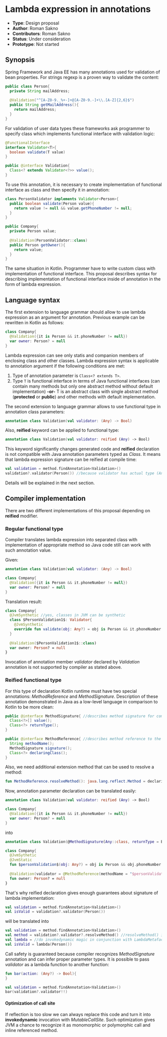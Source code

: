 # Lambda expression in annotations

* **Type**: Design proposal
* **Author**: Roman Sakno
* **Contributors**: Roman Sakno
* **Status**: Under consideration
* **Prototype**: Not started

## Synopsis
Spring Framework and Java EE has many annotations used for validation of bean properties. For strings regexp is a proven way to validate the content:
```java
public class Person{
  private String mailAddress;
  
  @Validation("^[A-Z0-9._%+-]+@[A-Z0-9.-]+\\.[A-Z]{2,6}$")
  public String getMailAddress(){
    return mailAddress;
  }
}
```

For validation of user data types these frameworks ask programmer to specify class which implements functional interface with validation logic:

```java
@FunctionalInterface
interface Validator<T>{
  boolean validate(T value)
}

public @interface Validation{
  Class<? extends Validator<?>> value();
}
```

To use this annotation, it is necessary to create implementation of functional interface as class and then specify it in annotation:
```java
class PersonValidator implements Validator<Person>{
  public boolean validate(Person value){
    return value != null && value.getPhoneNumber != null;
  }
}

public Company{
  private Person value;
 
  @Validation(PersonValidator::class)
  public Person getOwner(){
    return value;
  }
}
```

The same situation in Kotlin. Programmer have to write custom class with implementation of functional interface. This proposal describes syntax for describing implementation of functional interface inside of annotation in the form of lambda expression.

## Language syntax
The first extension to language grammar should allow to use lambda expression as an argument for annotation. Previous example can be rewritten in Kotlin as follows:
```kotlin
class Company{
  @Validation({it is Person && it.phoneNumber != null})
  var owner: Person? = null
}
```

Lambda expression can see only statis and companion members of enclosing class and other classes.
Lambda expression syntax is applicable to annotation argument if the following conditions are met:
1. Type of annotation parameter is `Class<? extends T>`.
1. Type `T` is functional interface in terms of Java functional interfaces (can contain many methods but only one abstract method without default implementation) **-or-** T is an abstract class with single abstract method (**protected** or **public**) and other methods with default implementation.

The second extension to language grammar allows to use functional type in annotation class parameters:
```kotlin
annotation class Validation(val validator: (Any) -> Bool)
```
Also, **reified** keyword can be applied to functional type:
```kotlin
annotation class Validation(val validator: reified (Any) -> Bool)
```

This keyword significantly changes generated code and **reified** declaration is not compatible with Java annotation parameters typed as *Class*. It means that lambda expression signature can be reified at compile time:
```kotlin
val validation = method.findAnnotation<Validation>()
validation?.validator(Person()) //because validator has actual type (Any) -> Bool, not Class<?>
```

Details will be explained in the next section.

## Compiler implementation
There are two different implementations of this proposal depending on **reified** modifier.

### Regular functional type
Compiler translates lambda expression into separated class with implementation of appropriate method so Java code still can work with such annotation value.

Given:
```kotlin
annotation class Validation(val validator: (Any) -> Bool)

class Company{
  @Validation({it is Person && it.phoneNumber != null})
  var owner: Person? = null
}
```
Translation result:
```kotlin
class Company{
  @JvmSynthetic //yes, classes in JVM can be synthetic
  class $PersonValidation1$: Validator{
    @JvmSynthetic
    override fun validate(obj: Any?) = obj is Person && it.phoneNumber != null
  }
  
  @Validation($PersonValidation1$::class)
  var owner: Person? = null
}
```

Invocation of annotation member _validator_ declared by _Validation_ annotation is not supported by compiler as stated above.

### Reified functional type
For this type of declaration Kotlin runtime must have two special annotations: *MethodReference* and *MethodSignature*. Description of these annotation demonstrated in Java as a low-level language in comparison to Kotlin to be more clean:
```java
public @interface MethodSignature{ //describes method signature for compiler control
  Class<?>[] value();
  Class<?> returnType();
}

public @interface MethodReference{ //describes method reference to the actual lambda implementation
  String methodName();
  MethodSignature signature();
  Class<?> declaringClass();
}
```
Also, we need additional extension method that can be used to resolve a method:
```kotlin
fun MethodReference.resolveMethod(): java.lang.reflect.Method = declaringClass.getDeclaredMethod(methodName, signature)
```

Now, annotation parameter declaration can be translated easily:
```kotlin
annotation class Validation(val validator: reified (Any) -> Bool)

class Company{
  @Validation({it is Person && it.phoneNumber != null})
  var owner: Person? = null
}
```
into
```kotlin
annotation class Validation(@MethodSignature(Any::class, returnType = Bool::class) val validator: MethodReference)

class Company{
  @JvmSythetic
  @JvmStatic
  fun $personValidation$(obj: Any?) = obj is Person && obj.phoneNumber != null
  
  @Validation(validator = @MethodReference(methodName = "$personValidation$", signature = @MethodSignature(Any::class, Bool::class), declaringClass = Company::class)
  fun owner: Person? = null
}
```
That's why reified declaration gives enough guarantees about signature of lambda implementation:
```kotlin
val validation = method.findAnnotation<Validation>()
val isValid = validation?.validator(Person())
```
will be translated into
```kotlin
val validation = method.findAnnotation<Validation>()
val method = validation?.validator?.resolveMethod() //resolveMethod() is an extension in runtime library described above
val lambda = //do invokedynamic magic in conjunction with LambdaMetafactory to translate Method into functional interface instance
val isValid = lambda(Person())
```
Call safety is guaranteed because compiler recognizes *MethodSignature* annotation and can infer proper parameter types. It is possible to pass *validator* as a lambda function to another function:
```kotlin
fun bar(action: (Any?) -> Bool){
}

val validation = method.findAnnotation<Validation>()
bar(validation?.validator!!)
```

#### Optimization of call site
If reflection is too slow we can always replace this code and turn it into **invokedynamic** invocation with *MutableCallSite*. Such optimization gives JVM a chance to recognize it as monomorphic or polymorphic call and inline referenced method.
